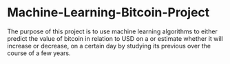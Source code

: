 # Machine-Learning-Bitcoin-Project
The purpose of this project is to use machine learning algorithms to either predict the value of bitcoin in relation to USD on a or estimate whether it will increase or decrease, on a certain day by studying its previous over the course of a few years.
